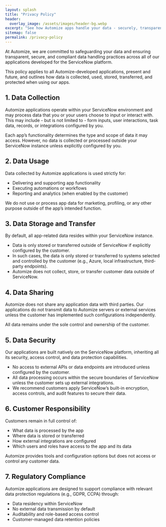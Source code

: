 ```yaml
---
layout: splash
title: "Privacy Policy"
header:
  overlay_image: /assets/images/header-bg.webp
excerpt: "See how Automize apps handle your data - securely, transparently, and always under your control."
sitemap: false
permalink: /privacy-policy
---
```



At Automize, we are committed to safeguarding your data and ensuring transparent, secure, and compliant data handling practices across all of our applications developed for the ServiceNow platform.

This policy applies to all Automize-developed applications, present and future, and outlines how data is collected, used, stored, transferred, and protected when using our apps.

## 1. Data Collection

Automize applications operate within your ServiceNow environment and may process data that you or your users choose to input or interact with. This may include - but is not limited to - form inputs, user interactions, task data, records, or integrations configured by you.

Each app’s functionality determines the type and scope of data it may access. However, no data is collected or processed outside your ServiceNow instance unless explicitly configured by you.

## 2. Data Usage

Data collected by Automize applications is used strictly for:
- Delivering and supporting app functionality
- Executing automations or workflows
- Reporting and analytics (when enabled by the customer)

We do not use or process app data for marketing, profiling, or any other purpose outside of the app’s intended function.

## 3. Data Storage and Transfer

By default, all app-related data resides within your ServiceNow instance.
- Data is only stored or transferred outside of ServiceNow if explicitly configured by the customer.
- In such cases, the data is only stored or transferred to systems selected and controlled by the customer (e.g., Azure, local infrastructure, third-party endpoints).
- Automize does not collect, store, or transfer customer data outside of ServiceNow.

## 4. Data Sharing

Automize does not share any application data with third parties. Our applications do not transmit data to Automize servers or external services unless the customer has implemented such configurations independently.

All data remains under the sole control and ownership of the customer.

## 5. Data Security

Our applications are built natively on the ServiceNow platform, inheriting all its security, access control, and data protection capabilities.
- No access to external APIs or data endpoints are introduced unless configured by the customer.
- All data processing occurs within the secure boundaries of ServiceNow unless the customer sets up external integrations.
- We recommend customers apply ServiceNow’s built-in encryption, access controls, and audit features to secure their data.

## 6. Customer Responsibility

Customers remain in full control of:
- What data is processed by the app
- Where data is stored or transferred
- How external integrations are configured
- Which users and roles have access to the app and its data

Automize provides tools and configuration options but does not access or control any customer data.

## 7. Regulatory Compliance

Automize applications are designed to support compliance with relevant data protection regulations (e.g., GDPR, CCPA) through:
- Data residency within ServiceNow
- No external data transmission by default
- Auditability and role-based access control
- Customer-managed data retention policies